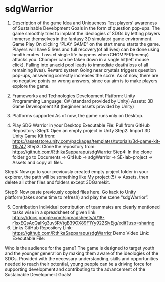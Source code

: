 # sdgWarrior
1. Description of the game
Idea and Uniqueness
Test players’ awareness of Sustainable Development Goals in the form of question pop-ups.
The game smoothly tries to implant the ideologies of SDGs by letting players immerse themselves in the fantasy 3D simulated game environment.
Game Play
On clicking “PLAY GAME” on the start menu starts the game.
Players will have 5 lives and full recovery(of all lives) can be done using health crates.
Loss of single life happens when CHOMPER(enemy) attacks you.
Chomper can be taken down in a single hit(left mouse click).
Falling into an acid pool leads to immediate death(loss of all remaining lives).
Reward system
Going near crystals triggers question pop-ups, answering correctly increases the score.
As of now, there are no negative points on wrong answers, since our aim is to make players explore the game.

2. Frameworks and Technologies
Development Platform: Unity
Programming Language: C# (standard provided by Unity)
Assets: 3D Game Development Kit (beginner assets provided by Unity)

3. Platforms supported
	As of now, the game runs only on Desktop.

4. Play SDG Warrior in your Desktop
Executable File: 
Pull from GitHub Repository: 
	Step1: Open an empty project in Unity
	Step2: Import 3D Unity Game Kit from:
https://assetstore.unity.com/packages/templates/tutorials/3d-game-kit-115747
Step3: Clone the repository from:
https://github.com/RithikaSapparapu/sdgWarrior
Step4: In the clone folder go to Documents => GitHub => sdgWarrior => SE-lab-project =>    Assets and copy all files.

Step5: Now go to your previously created empty project folder in your explorer, the path will be something like My project (5) => Assets, then delete all other files and folders except 3DGamekit.

Step6: Now paste previously copied files here. Go back to Unity platform(takes some time to refresh) and play the scene “sdgWarrior”.

5. Contribution
Individual contribution of teammates are clearly mentioned tasks wise in a spreadsheet of given link
https://docs.google.com/spreadsheets/d/18-r1sxEQsAcQaIKg3uvBRVtgB39OX89F1Yy922SMEjg/edit?usp=sharing
6. Links
GitHub Repository Link:
https://github.com/RithikaSapparapu/sdgWarrior
Demo Video Link:
Executable File:

Who is the audience for the game?
The game is designed to target youth and the younger generation by making them aware of the ideologies of the SDGs. Provided with the necessary understanding, skills and opportunities needed to reach their potential, young people can be a driving force for supporting development and contributing to the advancement of the Sustainable Development Goals!
